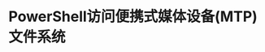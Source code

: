 # PowerShell访问便携式媒体设备(MTP)文件系统


[](https://www.pstips.net/access-file-system-against-mtp-connection.html)